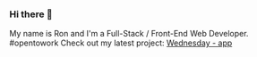### Hi there 👋


My name is Ron and I'm a Full-Stack / Front-End Web Developer. #opentowork
Check out my latest project: [Wednesday - app](https://wednesday-app.herokuapp.com/)

<!--
**ronbuchris/ronbuchris** is a ✨ _special_ ✨ repository because its `README.md` (this file) appears on your GitHub profile.

Here are some ideas to get you started:

- 🔭 I’m currently working on ...
- 🌱 I’m currently learning ...
- 👯 I’m looking to collaborate on ...
- 🤔 I’m looking for help with ...
- 💬 Ask me about ...
- 📫 How to reach me: ...
- 😄 Pronouns: ...
- ⚡ Fun fact: ...
-->
